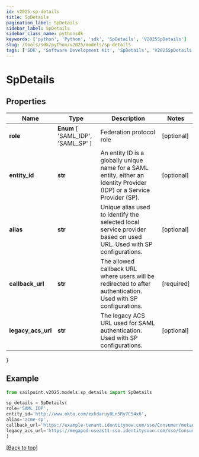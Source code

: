 ```yaml
---
id: v2025-sp-details
title: SpDetails
pagination_label: SpDetails
sidebar_label: SpDetails
sidebar_class_name: pythonsdk
keywords: ['python', 'Python', 'sdk', 'SpDetails', 'V2025SpDetails'] 
slug: /tools/sdk/python/v2025/models/sp-details
tags: ['SDK', 'Software Development Kit', 'SpDetails', 'V2025SpDetails']
---
```


# SpDetails


## Properties

Name | Type | Description | Notes
------------ | ------------- | ------------- | -------------
**role** |  **Enum** [  'SAML_IDP',    'SAML_SP' ] | Federation protocol role | [optional] 
**entity_id** | **str** | An entity ID is a globally unique name for a SAML entity, either an Identity Provider (IDP) or a Service Provider (SP). | [optional] 
**alias** | **str** | Unique alias used to identify the selected local service provider based on used URL. Used with SP configurations. | [optional] 
**callback_url** | **str** | The allowed callback URL where users will be redirected to after authentication. Used with SP configurations. | [required]
**legacy_acs_url** | **str** | The legacy ACS URL used for SAML authentication. Used with SP configurations. | [optional] 
}

## Example

```python
from sailpoint.v2025.models.sp_details import SpDetails

sp_details = SpDetails(
role='SAML_IDP',
entity_id='http://www.okta.com/exkdaruy8Ln5Ry7C54x6',
alias='acme-sp',
callback_url='https://example-tenant.identitynow.com/sso/Consumer/metaAlias/example-tenant-sp',
legacy_acs_url='https://megapod-useast1-sso.identitysoon.com/sso/Consumer/metaAlias/acme/sp'
)

```
[[Back to top]](#) 

